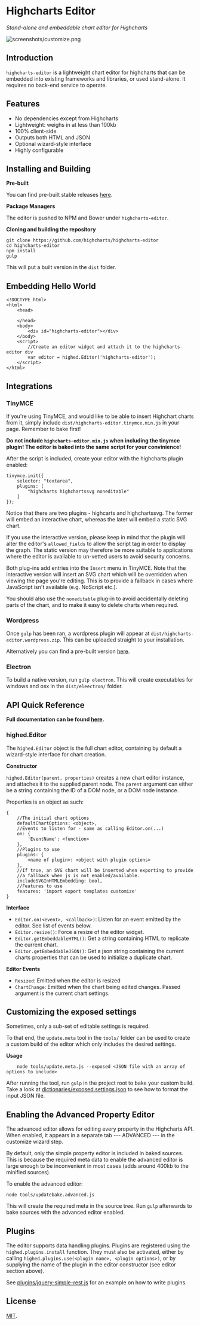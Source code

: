 Highcharts Editor
===

*Stand-alone and embeddable chart editor for Highcharts*

![screenshots/customize.png](screenshots/customize.png)

## Introduction

`highcharts-editor` is a lightweight chart editor for highcharts that can be embedded into existing frameworks and libraries, or used stand-alone.
It requires no back-end service to operate.

## Features
	
  * No dependencies except from Highcharts
  * Lightweight: weighs in at less than 100kb
  * 100% client-side
  * Outputs both HTML and JSON
  * Optional wizard-style interface
  * Highly configurable

## Installing and Building

**Pre-built**

You can find pre-built stable releases [here](https://github.com/highcharts/highcharts-editor/releases).

**Package Managers**

The editor is pushed to NPM and Bower under `highcharts-editor`.

**Cloning and building the repository**

	git clone https://github.com/highcharts/highcharts-editor
	cd highcharts-editor
	npm install
	gulp

This will put a built version in the `dist` folder.

## Embedding Hello World

	<!DOCTYPE html>
	<html>
		<head>

		</head>
		<body>
			<div id="highcharts-editor"></div>
		</body>
		<script>
			//Create an editor widget and attach it to the highcharts-editor div
			var editor = highed.Editor('highcharts-editor');
		</script>
	</html>

## Integrations

### TinyMCE

If you're using TinyMCE, and would like to be able to insert Highchart charts from it, simply include `dist/highcharts-editor.tinymce.min.js` in your page. Remember to bake first! 

**Do not include `highcharts-editor.min.js` when including the tinymce plugin! The editor is baked into the same script for your convinience!**

After the script is included, create your editor with the highcharts plugin enabled:
    
    tinymce.init({
        selector: "textarea",
        plugins: [
            "highcharts highchartssvg noneditable"
        ]
    });

Notice that there are two plugins - highcarts and highchartssvg. The former will embed an interactive chart, whereas the later will embed a static SVG chart.

If you use the interactive version, please keep in mind that the plugin will alter the editor's `allowed_fields` to allow the script tag in order to display the graph. 
The static version may therefore be more suitable to applications where the editor is available to un-vetted users to avoid security concerns. 

Both plug-ins add entries into the `Insert` menu in TinyMCE. Note that the interactive version will insert an SVG chart which will be overridden when viewing the page you're editing. This is to provide a fallback in cases where JavaScript isn't available (e.g. NoScript etc.).

You should also use the `noneditable` plug-in to avoid accidentally deleting parts of the chart, and to make it easy to delete charts when required.

### Wordpress

Once `gulp` has been ran, a wordpress plugin will appear at `dist/highcharts-editor.wordpress.zip`. This can be uploaded straight to your installation.

Alternatively you can find a pre-built version [here](#).

### Electron

To build a native version, run `gulp electron`. This will create executables for windows and osx in the `dist/eleectron/` folder.

## API Quick Reference

**Full documentation can be found [here](#).**

### highed.Editor

The `highed.Editor` object is the full chart editor, containing by default a wizard-style interface for chart creation.

**Constructor**

`highed.Editor(parent, properties)` creates a new chart editor instance, and attaches it to the supplied parent node. The `parent` argument can either be a string containing the ID of a DOM node, or a DOM node instance.

Properties is an object as such:
		
	{
        //The initial chart options
        defaultChartOptions: <object>,
        //Events to listen for - same as calling Editor.on(...)
        on: {
            'EventName': <function>
        },
        //Plugins to use
        plugins: {
            <name of plugin>: <object with plugin options>
        },
        //If true, an SVG chart will be inserted when exporting to provide
        //a fallback when js is not enabled/available.
        includeSVGInHTMLEmbedding: bool,
        //Features to use
        features: 'import export templates customize'
	}

**Interface**

  * `Editor.on(<event>, <callback>)`: Listen for an event emitted by the editor. See list of events below.
  * `Editor.resize()`: Force a resize of the editor widget.
  * `Editor.getEmbeddableHTML()`: Get a string containing HTML to replicate the current chart.
  * `Editor.getEmbeddableJSON()`: Get a json string containing the current charts properties that can be used to initialize a duplicate chart.

**Editor Events**

  * `Resized`: Emitted when the editor is resized
  * `ChartChange`: Emitted when the chart being edited changes. Passed argument is the current chart settings. 

## Customizing the exposed settings

Sometimes, only a sub-set of editable settings is required. 

To that end, the `update.meta` tool in the `tools/` folder can be used to create a custom build of the editor which only includes the desired settings.

**Usage**
        
        node tools/update.meta.js --exposed <JSON file with an array of options to include>

After running the tool, run `gulp` in the project root to bake your custom build.
Take a look at [dictionaries/exposed.settings.json](dictionaries/exposed.settings.json) to see how to format the input JSON file. 

## Enabling the Advanced Property Editor

The advanced editor allows for editing every property in the Highcharts API. When enabled, it appears in a separate tab --- ADVANCED --- in the customize wizard step.

By default, only the simple property editor is included in baked sources. This is because the required meta data to enable the advanced editor is large enough to be inconvenient in most cases (adds around 400kb to the minified sources).

To enable the advanced editor:
    
    node tools/updatebake.advanced.js

This will create the required meta in the source tree. Run `gulp` afterwards to bake sources with the advanced editor enabled.

## Plugins

The editor supports data handling plugins. Plugins are registered using the `highed.plugins.install` function. They must also be activated, either by calling `highed.plugins.use(<plugin name>, <plugin options>)`, or by supplying the name of the plugin in the editor constructor (see editor section above).

See [plugins/jquery-simple-rest.js](plugins/jquery-simple-rest.js) for an example on how to write plugins.

## License

[MIT](LICENSE).